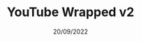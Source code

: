 ---
title: "YouTube Wrapped v2"
date: "20/09/2022"
description: "Using Google Takeout and YouTube API to present a recap of a user's data for the past year with a revamp to the user expeirence with Next.js "
tech: "Next.js, React, Tailwind CSS, YouTube API & Python"
github: "https://github.com/KayleeWilliams/YouTube-Wrapped-v2"
---